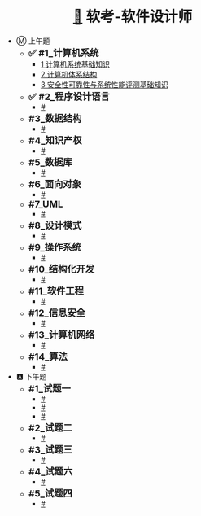 <!-- docs/_sidebar.md -->

<h1 align="center"><a href="#/2-PCbase/软考/README.md">📝</a> 软考-软件设计师</h1>

* Ⓜ️ 上午题
  + <font size="4"><b>✅ #1_计算机系统</b></font>
    - [1 计算机系统基础知识](/2-PCbase/软考/上午题/1_1计算机系统基础知识.md)
    - [2 计算机体系结构](/2-PCbase/软考/上午题/1_2计算机体系结构.md)
    - [3 安全性可靠性与系统性能评测基础知识](/2-PCbase/软考/上午题/1_3安全性可靠性与系统性能评测基础知识.md)
  + <font size="4"><b>✅ #2_程序设计语言</b></font>
    - [#](/2-PCbase/软考/上午题/.md)
  + <font size="4"><b> #3_数据结构</b></font>
    - [#](/2-PCbase/软考/上午题/.md)
  + <font size="4"><b> #4_知识产权</b></font>
    - [#](/2-PCbase/软考/上午题/.md)
  + <font size="4"><b> #5_数据库</b></font>
    - [#](/2-PCbase/软考/上午题/.md)
  + <font size="4"><b> #6_面向对象</b></font>
    - [#](/2-PCbase/软考/上午题/.md)
  + <font size="4"><b> #7_UML</b></font>
    - [#](/2-PCbase/软考/上午题/.md)
  + <font size="4"><b> #8_设计模式</b></font>
    - [#](/2-PCbase/软考/上午题/.md)
  + <font size="4"><b> #9_操作系统</b></font>
    - [#](/2-PCbase/软考/上午题/.md)
  + <font size="4"><b> #10_结构化开发</b></font>
    - [#](/2-PCbase/软考/上午题/.md)
  + <font size="4"><b> #11_软件工程</b></font>
    - [#](/2-PCbase/软考/上午题/.md)
  + <font size="4"><b> #12_信息安全</b></font>
    - [#](/2-PCbase/软考/上午题/.md)
  + <font size="4"><b> #13_计算机网络</b></font>
    - [#](/2-PCbase/软考/上午题/.md)
  + <font size="4"><b> #14_算法</b></font>
    - [#](/2-PCbase/软考/上午题/.md)
* 🅰️ 下午题
  + <font size="4"><b> #1_试题一</b></font>
    - [#](/2-PCbase/软考/下午题/.md)
    - [#](/2-PCbase/软考/下午题/.md)
    - [#](/2-PCbase/软考/下午题/.md)
  + <font size="4"><b> #2_试题二</b></font>
    - [#](/2-PCbase/软考/下午题/.md)
  + <font size="4"><b> #3_试题三</b></font>
    - [#](/2-PCbase/软考/下午题/.md)
  + <font size="4"><b> #4_试题六</b></font>
    - [#](/2-PCbase/软考/下午题/.md)
  + <font size="4"><b> #5_试题四</b></font>
    - [#](/2-PCbase/软考/下午题/.md)
